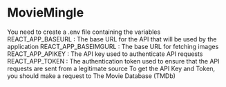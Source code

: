 # MovieMingle
You need to create a .env file containing the variables 
REACT_APP_BASEURL : The base URL for the API that will be used by the application 
REACT_APP_BASEIMGURL : The base URL for fetching images
REACT_APP_APIKEY : The API key used to authenticate API requests
REACT_APP_TOKEN : The authentication token used to ensure that the API requests are sent from a legitimate source
To get the API Key and Token, you should make a request to The Movie Database (TMDb)
